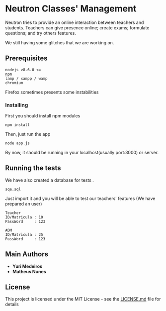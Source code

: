 # Neutron Classes' Management

Neutron tries to provide an online interaction between teachers and students.
Teachers can give presence online; create exams; formulate questions; and try others
features.

We still having some glitches that we are working on.

## Prerequisites
```
nodejs v8.6.0 <=
npm
lamp / xampp / wamp 
chromium
```
Firefox sometimes presents some instabilities
### Installing

First you should install npm modules
```
npm install
```

Then, just run the app

```
node app.js
```

By now, it should be running in your localhost(usually port:3000) or server.

## Running the tests
We have also created a database for tests .
```
sqe.sql
```
Just import it and you will be able to test our teachers' features 
(We have prepared an user)

```
Teacher
ID/Matricula : 10 
PassWord     : 123

ADM
ID/Matricula : 25
PassWord     : 123
```




## Main Authors

* **Yuri Medeiros** 
* **Matheus Nunes**

## License

This project is licensed under the MIT License - see the [LICENSE.md](LICENSE.md) file for details
